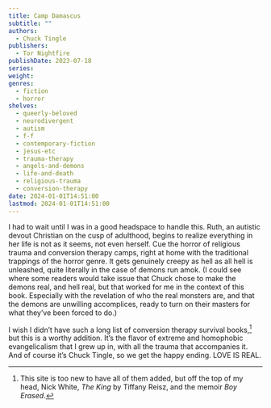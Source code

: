 ```yaml
---
title: Camp Damascus
subtitle: ""
authors:
  - Chuck Tingle
publishers:
  - Tor Nightfire
publishDate: 2023-07-18
series: 
weight: 
genres:
  - fiction
  - horror
shelves:
  - queerly-beloved
  - neurodivergent
  - autism
  - f-f
  - contemporary-fiction
  - jesus-etc
  - trauma-therapy
  - angels-and-demons
  - life-and-death
  - religious-trauma
  - conversion-therapy
date: 2024-01-01T14:51:00
lastmod: 2024-01-01T14:51:00
---
```

I had to wait until I was in a good headspace to handle this. Ruth, an autistic devout Christian on the cusp of adulthood, begins to realize everything in her life is not as it seems, not even herself. Cue the horror of religious trauma and conversion therapy camps, right at home with the traditional trappings of the horror genre. It gets genuinely creepy as hell as all hell is unleashed, quite literally in the case of demons run amok. (I could see where some readers would take issue that Chuck chose to make the demons real, and hell real, but that worked for me in the context of this book. Especially with the revelation of who the real monsters are, and that the demons are unwilling accomplices, ready to turn on their masters for what they’ve been forced to do.)

I wish I didn’t have such a long list of conversion therapy survival books,[^1] but this is a worthy addition. It’s the flavor of extreme and homophobic evangelicalism that I grew up in, with all the trauma that accompanies it. And of course it’s Chuck Tingle, so we get the happy ending. LOVE IS REAL.

[^1]: This site is too new to have all of them added, but off the top of my head, Nick White, *The King* by Tiffany Reisz, and the memoir *Boy Erased*. 